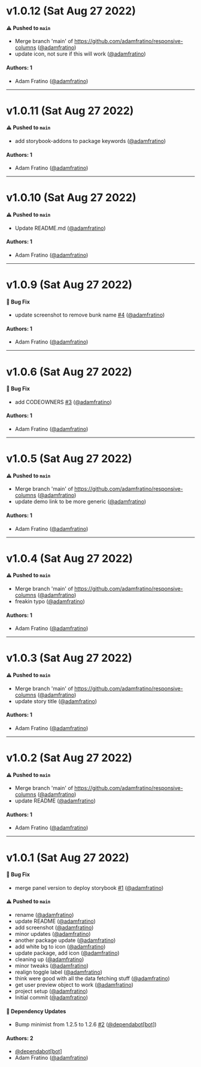 # v1.0.12 (Sat Aug 27 2022)

#### ⚠️ Pushed to `main`

- Merge branch 'main' of https://github.com/adamfratino/responsive-columns ([@adamfratino](https://github.com/adamfratino))
- update icon, not sure if this will work ([@adamfratino](https://github.com/adamfratino))

#### Authors: 1

- Adam Fratino ([@adamfratino](https://github.com/adamfratino))

---

# v1.0.11 (Sat Aug 27 2022)

#### ⚠️ Pushed to `main`

- add storybook-addons to package keywords ([@adamfratino](https://github.com/adamfratino))

#### Authors: 1

- Adam Fratino ([@adamfratino](https://github.com/adamfratino))

---

# v1.0.10 (Sat Aug 27 2022)

#### ⚠️ Pushed to `main`

- Update README.md ([@adamfratino](https://github.com/adamfratino))

#### Authors: 1

- Adam Fratino ([@adamfratino](https://github.com/adamfratino))

---

# v1.0.9 (Sat Aug 27 2022)

#### 🐛 Bug Fix

- update screenshot to remove bunk name [#4](https://github.com/adamfratino/storybook-addon-responsive-columns/pull/4) ([@adamfratino](https://github.com/adamfratino))

#### Authors: 1

- Adam Fratino ([@adamfratino](https://github.com/adamfratino))

---

# v1.0.6 (Sat Aug 27 2022)

#### 🐛 Bug Fix

- add CODEOWNERS [#3](https://github.com/adamfratino/storybook-addon-responsive-columns/pull/3) ([@adamfratino](https://github.com/adamfratino))

#### Authors: 1

- Adam Fratino ([@adamfratino](https://github.com/adamfratino))

---

# v1.0.5 (Sat Aug 27 2022)

#### ⚠️ Pushed to `main`

- Merge branch 'main' of https://github.com/adamfratino/responsive-columns ([@adamfratino](https://github.com/adamfratino))
- update demo link to be more generic ([@adamfratino](https://github.com/adamfratino))

#### Authors: 1

- Adam Fratino ([@adamfratino](https://github.com/adamfratino))

---

# v1.0.4 (Sat Aug 27 2022)

#### ⚠️ Pushed to `main`

- Merge branch 'main' of https://github.com/adamfratino/responsive-columns ([@adamfratino](https://github.com/adamfratino))
- freakin typo ([@adamfratino](https://github.com/adamfratino))

#### Authors: 1

- Adam Fratino ([@adamfratino](https://github.com/adamfratino))

---

# v1.0.3 (Sat Aug 27 2022)

#### ⚠️ Pushed to `main`

- Merge branch 'main' of https://github.com/adamfratino/responsive-columns ([@adamfratino](https://github.com/adamfratino))
- update story title ([@adamfratino](https://github.com/adamfratino))

#### Authors: 1

- Adam Fratino ([@adamfratino](https://github.com/adamfratino))

---

# v1.0.2 (Sat Aug 27 2022)

#### ⚠️ Pushed to `main`

- Merge branch 'main' of https://github.com/adamfratino/responsive-columns ([@adamfratino](https://github.com/adamfratino))
- update README ([@adamfratino](https://github.com/adamfratino))

#### Authors: 1

- Adam Fratino ([@adamfratino](https://github.com/adamfratino))

---

# v1.0.1 (Sat Aug 27 2022)

#### 🐛 Bug Fix

- merge panel version to deploy storybook [#1](https://github.com/adamfratino/storybook-addon-responsive-columns/pull/1) ([@adamfratino](https://github.com/adamfratino))

#### ⚠️ Pushed to `main`

- rename ([@adamfratino](https://github.com/adamfratino))
- update README ([@adamfratino](https://github.com/adamfratino))
- add screenshot ([@adamfratino](https://github.com/adamfratino))
- minor updates ([@adamfratino](https://github.com/adamfratino))
- another package update ([@adamfratino](https://github.com/adamfratino))
- add white bg to icon ([@adamfratino](https://github.com/adamfratino))
- update package, add icon ([@adamfratino](https://github.com/adamfratino))
- cleaning up ([@adamfratino](https://github.com/adamfratino))
- minor tweaks ([@adamfratino](https://github.com/adamfratino))
- realign toggle label ([@adamfratino](https://github.com/adamfratino))
- think were good with all the data fetching stuff ([@adamfratino](https://github.com/adamfratino))
- get user preview object to work ([@adamfratino](https://github.com/adamfratino))
- project setup ([@adamfratino](https://github.com/adamfratino))
- Initial commit ([@adamfratino](https://github.com/adamfratino))

#### 🔩 Dependency Updates

- Bump minimist from 1.2.5 to 1.2.6 [#2](https://github.com/adamfratino/storybook-addon-responsive-columns/pull/2) ([@dependabot[bot]](https://github.com/dependabot[bot]))

#### Authors: 2

- [@dependabot[bot]](https://github.com/dependabot[bot])
- Adam Fratino ([@adamfratino](https://github.com/adamfratino))
